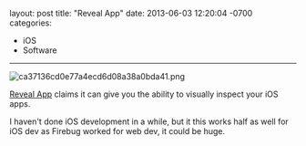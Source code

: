 layout: post
title:  "Reveal App"
date:   2013-06-03 12:20:04 -0700
categories:
  - iOS
  - Software
---

  ![ca37136cd0e77a4ecd6d08a38a0bda41.png](/attachments/ca37136cd0e77a4ecd6d08a38a0bda41/image.png) 

  [Reveal App](http://revealapp.com/)  claims it can give you the ability to visually inspect your iOS apps.

I haven't done iOS development in a while, but it this works half as well for iOS dev as Firebug worked for web dev, it could be huge.

